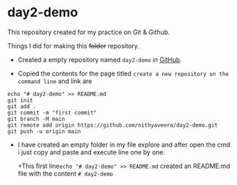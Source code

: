 # day2-demo


This repository created for my practice on Git & Github.


Things I did for making this ~~folder~~ repository.

+ Created a empty repository named `day2-demo` in [GitHub](https://github.com/new).

+ Copied the contents for the page titled `create a new repository on the command line` and link are

```
echo "# day2-demo" >> README.md
git init
git add .
git commit -m "first commit"
git branch -M main
git remote add origin https://github.com/nithyaveera/day2-demo.git
git push -u origin main
```
+ I have created an empty folder in my file explore and after open the cmd i just copy and paste and execute line one by one.
  
  +This first line`echo "# day2-demo" >> README.md` created an README.md file with the content `# day2-demo`

